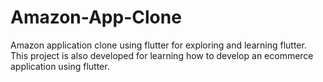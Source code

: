 # Amazon-App-Clone
Amazon application clone using flutter for exploring and learning flutter. This project is also developed for learning how to develop an ecommerce application using flutter.
